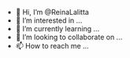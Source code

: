 - 👋 Hi, I’m @ReinaLalitta
- 👀 I’m interested in ...
- 🌱 I’m currently learning ...
- 💞️ I’m looking to collaborate on ...
- 📫 How to reach me ...

<!---
ReinaLalitta/ReinaLalitta is a ✨ special ✨ repository because its `README.md` (this file) appears on your GitHub profile.
You can click the Preview link to take a look at your changes.
--->
